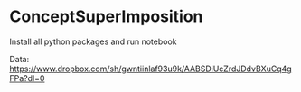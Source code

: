 # ConceptSuperImposition


Install all python packages and run notebook

Data: https://www.dropbox.com/sh/gwntiinlaf93u9k/AABSDiUcZrdJDdvBXuCq4gFPa?dl=0
